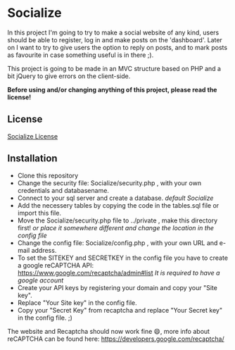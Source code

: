 # Socialize

In this project I'm going to try to make a social website of any kind, users should be able to register,
log in and make posts on the 'dashboard'. Later on I want to try to give users the option to reply on posts,
and to mark posts as favourite in case something useful is in there ;).

This project is going to be made in an MVC structure based on PHP and a bit jQuery to give errors on the client-side.

**Before using and/or changing anything of this project, please read the license!**

## License
[Socialize License](LICENSE)

## Installation
* Clone this repository
* Change the security file: Socialize/security.php , with your own credentials and databasename.
* Connect to your sql server and create a database. _default Socialize_
* Add the necessery tables by copying the code in the tables.sql file or import this file.
* Move the Socialize/security.php file to ../private , make this directory first!  _or place it somewhere different and change the location in the config file_
* Change the config file: Socialize/config.php , with your own URL and e-mail address.
* To set the SITEKEY and SECRETKEY in the config file you have to create a google reCAPTCHA API: https://www.google.com/recaptcha/admin#list _It is required to have a google account_
* Create your API keys by registering your domain and copy your "Site key".
* Replace "Your Site key" in the config file.
* Copy your "Secret Key" from recaptcha and replace "Your Secret key" in the config file. ;)

The website and Recaptcha should now work fine 😄, more info about reCAPTCHA can be found here: https://developers.google.com/recaptcha/
